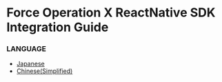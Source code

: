 # Force Operation X ReactNative SDK Integration Guide

### LANGUAGE

* [Japanese](./lang/ja/README.md)
* [Chinese(Simplified)](./lang/zh-cn/README.md)
